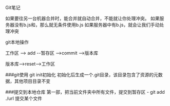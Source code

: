 Git笔记

如果要往另一台机器合并时，能合并就自动合并，不能就让你处理冲突。
如果服务器没有b.js和，那么就无条件使用b.js
如果服务器中有b.js，就会让我们手动处理冲突

git本地操作

工作区 --> add --暂存区 -->commit -->版本库

版本库——>reset——>工作区

###git使用 git init初始化
初始化后生成一个.git目录，该目录包含了资源的元数据，其他项目目录不变

###提交到本地仓库
第一部，把当前文件夹中所有文件，提交到暂存区
	- git add ./url 提交某个文件
